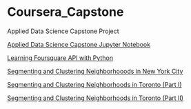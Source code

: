 # Coursera_Capstone
Applied Data Science Capstone Project

<a href="https://gist.github.com/cec6da964ce2754341bf12f9f92fd457">Applied Data Science Capstone Jupyter Notebook</a>

<a href="https://gist.github.com/56a5c1a9edada06f024640842054db33">Learning Foursquare API with Python</a>

<a href="https://gist.github.com/56f8bc458754392aecda1098131c84de">Segmenting and Clustering Neighborhooods in New York City</a>

<a href="https://gist.github.com/cbcbdfc2dae7f12f04a9ed034d5fdd7f">Segmenting and Clustering Neighborhoods in Toronto (Part I)</a>

<a href="https://gist.github.com/890e9851c4a5327aa8a1adad812294ff">Segmenting and Clustering Neighborhoods in Toronto (Part II)</a>



